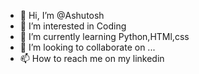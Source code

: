 - 👋 Hi, I’m @Ashutosh
- 👀 I’m interested in Coding
- 🌱 I’m currently learning Python,HTMl,css
- 💞️ I’m looking to collaborate on ...
- 📫 How to reach me on my linkedin

<!---
Ashujais/Ashujais is a ✨ special ✨ repository because its `README.md` (this file) appears on your GitHub profile.
You can click the Preview link to take a look at your changes.
--->
